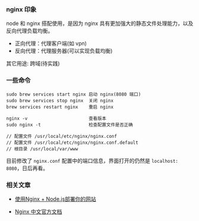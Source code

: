 ### nginx 印象

node 和 nginx 搭配使用，是因为 nginx 具有更加强大的静态文件处理能力，以及反向代理负载均衡。

* 正向代理：代理客户端(如 vpn)
* 反向代理：代理服务器(可以实现负载均衡)

其它用途: 跨域(待实践)

### 一些命令

```
sudo brew services start nginx 启动 nginx(8080 端口)
sudo brew services stop nginx  关闭 nginx
brew services restart nginx    重启 nginx

nginx -v                       查看版本
sudo nginx -t                  检查配置文件是否正确
```

```
// 配置文件 /usr/local/etc/nginx/nginx.conf
// 配置文件 /usr/local/etc/nginx/nginx.conf.default
// 根目录 /usr/local/var/www
```

目前修改了 `nginx.conf` 配置中的端口信息，界面打开的仍然是 `localhost: 8080`，日后再看。

### 相关文章

* [使用Nginx + Node.js部署你的网站](https://www.jianshu.com/p/717f2b88d057)

* [Nginx 中文官方文档](http://shouce.jb51.net/nginx-doc/)